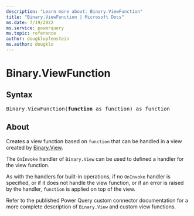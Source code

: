 ```yaml
---
description: "Learn more about: Binary.ViewFunction"
title: "Binary.ViewFunction | Microsoft Docs"
ms.date: 7/19/2022
ms.service: powerquery
ms.topic: reference
author: dougklopfenstein
ms.author: dougklo
---
```

# Binary.ViewFunction

## Syntax

<pre>
Binary.ViewFunction(<b>function</b> as function) as function
</pre>

## About

Creates a view function based on `function` that can be handled in a view created by [Binary.View](binary-view.md).

The `OnInvoke` handler of `Binary.View` can be used to defined a handler for the view function.

As with the handlers for built-in operations, if no `OnInvoke` handler is specified, or if it does not handle the view function, or if an error is raised by the handler, `function` is applied on top of the view.

Refer to the published Power Query custom connector documentation for a more complete description of `Binary.View` and custom view functions.
